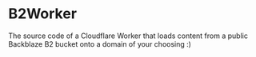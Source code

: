 # B2Worker
The source code of a Cloudflare Worker that loads content from a public Backblaze B2 bucket onto a domain of your choosing :)
